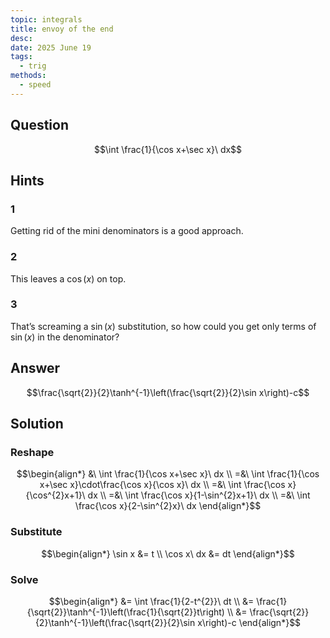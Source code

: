 ```yaml
---
topic: integrals
title: envoy of the end
desc: 
date: 2025 June 19
tags:
  - trig
methods:
  - speed
---
```



## Question
```math
\int \frac{1}{\cos x+\sec x}\ dx
```


## Hints

### 1
Getting rid of the mini denominators is a good approach.

### 2
This leaves a $\cos(x)$ on top.

### 3
That’s screaming a $\sin(x)$ substitution, so how could you get only terms of $\sin(x)$ in the denominator?


## Answer
```math
\frac{\sqrt{2}}{2}\tanh^{-1}\left(\frac{\sqrt{2}}{2}\sin x\right)-c
```


## Solution

### Reshape
```math
\begin{align*}
  &\ \int \frac{1}{\cos x+\sec x}\ dx
  \\ =&\ \int \frac{1}{\cos x+\sec x}\cdot\frac{\cos x}{\cos x}\ dx
  \\ =&\ \int \frac{\cos x}{\cos^{2}x+1}\ dx
  \\ =&\ \int \frac{\cos x}{1-\sin^{2}x+1}\ dx
  \\ =&\ \int \frac{\cos x}{2-\sin^{2}x}\ dx
\end{align*}
```

### Substitute
```math
\begin{align*}
  \sin x &= t
  \\ \cos x\ dx &= dt
\end{align*}
```

### Solve
```math
\begin{align*}
  &= \int \frac{1}{2-t^{2}}\ dt
  \\ &= \frac{1}{\sqrt{2}}\tanh^{-1}\left(\frac{1}{\sqrt{2}}t\right)
  \\ &= \frac{\sqrt{2}}{2}\tanh^{-1}\left(\frac{\sqrt{2}}{2}\sin x\right)-c
\end{align*}
```
